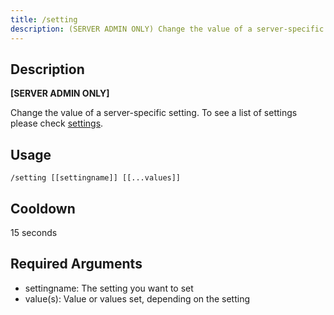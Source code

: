 ```yaml
---
title: /setting
description: (SERVER ADMIN ONLY) Change the value of a server-specific setting.
---
```


## Description
**[SERVER ADMIN ONLY]** 

Change the value of a server-specific setting. To see a list of settings please check [settings](/commands/administration/settings#current-settings).

## Usage

`/setting [[settingname]] [[...values]]`

## Cooldown

15 seconds

## Required Arguments

- settingname: The setting you want to set
- value(s): Value or values set, depending on the setting

